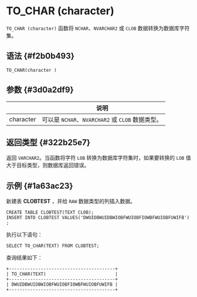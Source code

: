 TO_CHAR (character) 
========================================



`TO_CHAR (character)` 函数将 `NCHAR`、`NVARCHAR2` 或 `CLOB` 数据转换为数据库字符集。

语法 {#f2b0b493}
--------------

    TO_CHAR(character )



参数 {#3d0a2df9}
--------------



|           |                   说明                   |
|-----------|----------------------------------------|
| character | 可以是 `NCHAR`、`NVARCHAR2` 或 `CLOB` 数据类型。 |



返回类型 {#322b25e7}
----------------

返回 `VARCHAR2`。当函数将字符 `LOB` 转换为数据库字符集时，如果要转换的 `LOB` 值大于目标类型，则数据库返回错误。

示例 {#1a63ac23}
--------------

新建表 **CLOBTEST** ，并给 `RAW` 数据类型的列插入数据。

    CREATE TABLE CLOBTEST(TEXT CLOB);
    INSERT INTO CLOBTEST VALUES('DWUIDBWUIDBWIOBFWUIOBFIOWBFWUIOBFUWIFB') ;



执行以下语句：

    SELECT TO_CHAR(TEXT) FROM CLOBTEST;



查询结果如下：

    +----------------------------------------+
    | TO_CHAR(TEXT)                          |
    +----------------------------------------+
    | DWUIDBWUIDBWIOBFWUIOBFIOWBFWUIOBFUWIFB |
    +----------------------------------------+



